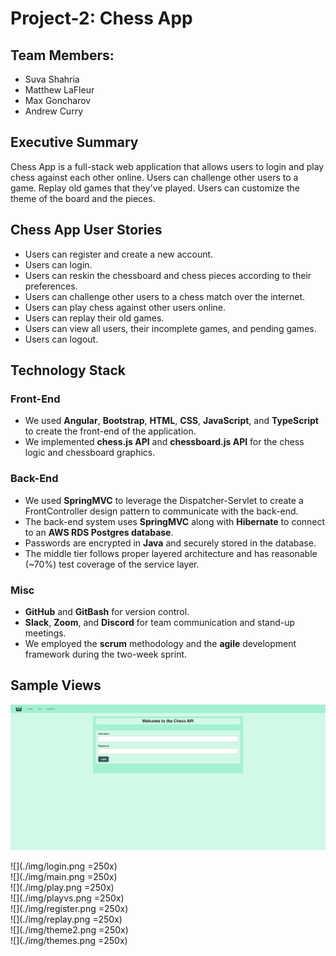 # Project-2: Chess App 
## Team Members:

* Suva Shahria
* Matthew LaFleur
* Max Goncharov
* Andrew Curry

## Executive Summary
Chess App is a full-stack web application that allows users to login and play chess against each other online. Users can challenge other users to a game. Replay old games that they've played. Users can customize the theme of the board and the pieces.

## Chess App User Stories 
* Users can register and create a new account. 
* Users can login.
* Users can reskin the chessboard and chess pieces according to their preferences. 
* Users can challenge other users to a chess match over the internet.
* Users can play chess against other users online.
* Users can replay their old games.
* Users can view all users, their incomplete games, and pending games. 
* Users can logout. 

## Technology Stack

### Front-End
* We used **Angular**, **Bootstrap**, **HTML**, **CSS**, **JavaScript**, and **TypeScript** to create the front-end of the application.
* We implemented **chess.js API** and **chessboard.js API** for the chess logic and chessboard graphics. 

### Back-End
* We used **SpringMVC** to leverage the Dispatcher-Servlet to create a FrontController design pattern to communicate with the back-end.
* The back-end system uses **SpringMVC** along with **Hibernate** to connect to an **AWS RDS Postgres database**. 
* Passwords are encrypted in **Java** and securely stored in the database. 
* The middle tier follows proper layered architecture and has reasonable (~70%) test coverage of the service layer. 

### Misc
* **GitHub** and **GitBash** for version control.
* **Slack**, **Zoom**, and **Discord** for team communication and stand-up meetings.
* We employed the **scrum** methodology and the **agile** development framework during the two-week sprint.

## Sample Views
<img src="./img/login.png" alt="sample view" width="640"/>


![](./img/login.png =250x)
<br />
![](./img/main.png =250x)
<br />
![](./img/play.png =250x)
<br />
![](./img/playvs.png =250x)
<br />
![](./img/register.png =250x)
<br />
![](./img/replay.png =250x)
<br />
![](./img/theme2.png =250x)
<br />
![](./img/themes.png =250x)
